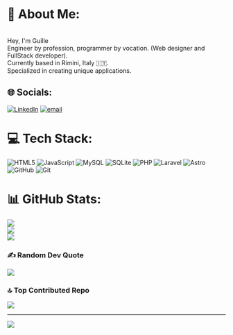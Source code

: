 # 💫 About Me:
<br>Hey, I'm Guille<br>Engineer by profession, programmer by vocation. (Web designer and FullStack developer). <br>Currently based in Rimini, Italy 🇮🇹. <br>Specialized in creating unique applications.


## 🌐 Socials:
[![LinkedIn](https://img.shields.io/badge/LinkedIn-%230077B5.svg?logo=linkedin&logoColor=white)](https://linkedin.com/in/ghuamano) [![email](https://img.shields.io/badge/Email-D14836?logo=gmail&logoColor=white)](mailto:g.huaman.o@gmail.com) 

# 💻 Tech Stack:
![HTML5](https://img.shields.io/badge/html5-%23E34F26.svg?style=for-the-badge&logo=html5&logoColor=white) ![JavaScript](https://img.shields.io/badge/javascript-%23323330.svg?style=for-the-badge&logo=javascript&logoColor=%23F7DF1E) ![MySQL](https://img.shields.io/badge/mysql-4479A1.svg?style=for-the-badge&logo=mysql&logoColor=white) ![SQLite](https://img.shields.io/badge/sqlite-%2307405e.svg?style=for-the-badge&logo=sqlite&logoColor=white) ![PHP](https://img.shields.io/badge/php-%23777BB4.svg?style=for-the-badge&logo=php&logoColor=white) ![Laravel](https://img.shields.io/badge/laravel-%23FF2D20.svg?style=for-the-badge&logo=laravel&logoColor=white) ![Astro](https://img.shields.io/badge/astro-%232C2052.svg?style=for-the-badge&logo=astro&logoColor=white) ![GitHub](https://img.shields.io/badge/github-%23121011.svg?style=for-the-badge&logo=github&logoColor=white) ![Git](https://img.shields.io/badge/git-%23F05033.svg?style=for-the-badge&logo=git&logoColor=white)
# 📊 GitHub Stats:
![](https://github-readme-stats.vercel.app/api?username=ghuamano&theme=darcula&hide_border=true&include_all_commits=true&count_private=true)<br/>
![](https://nirzak-streak-stats.vercel.app/?user=ghuamano&theme=darcula&hide_border=true)<br/>
![](https://github-readme-stats.vercel.app/api/top-langs/?username=ghuamano&theme=darcula&hide_border=true&include_all_commits=true&count_private=true&layout=compact)

### ✍️ Random Dev Quote
![](https://quotes-github-readme.vercel.app/api?type=horizontal&theme=radical)

### 🔝 Top Contributed Repo
![](https://github-contributor-stats.vercel.app/api?username=ghuamano&limit=5&theme=dark&combine_all_yearly_contributions=true)

---
[![](https://visitcount.itsvg.in/api?id=ghuamano&icon=0&color=6)](https://visitcount.itsvg.in)

<!-- Proudly created with GPRM ( https://gprm.itsvg.in ) -->
